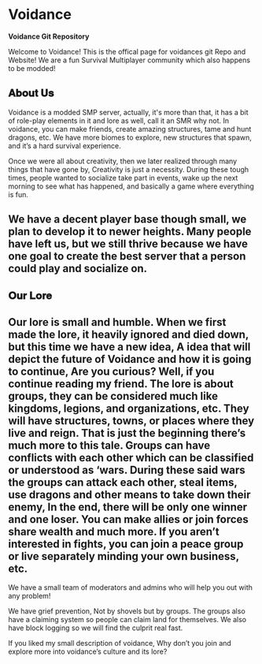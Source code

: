 # Voidance

**Voidance Git Repository**

Welcome to Voidance! This is the offical page for voidances git Repo and Website!
We are a fun Survival Multiplayer community which also happens to be modded!

𝐀𝐛𝐨𝐮𝐭 𝐔𝐬
------------------------------------------------------------------------------------------------------
Voidance is a modded SMP server, actually, it's more than that, it has a bit of role-play elements in it and lore as well, call it an SMR why not. In voidance, you can make friends, create amazing structures, tame and hunt dragons, etc. We have more biomes to explore, new structures that spawn, and it’s a hard survival experience.

Once we were all about creativity, then we later realized through many things that have gone by, Creativity is just a necessity. During these tough times, people wanted to socialize take part in events, wake up the next morning to see what has happened, and basically a game where everything is fun.

We have a decent player base though small, we plan to develop it to newer heights. Many people have left us, but we still thrive because we have one goal to create the best server that a person could play and socialize on.
------------------------------------------------------------------------------------------------------
𝐎𝐮𝐫 𝐋𝐨𝐫𝐞
------------------------------------------------------------------------------------------------------
Our lore is small and humble. When we first made the lore, it heavily ignored and died down, but this time we have a new idea, A idea that will depict the future of Voidance and how it is going to continue, Are you curious? Well, if you continue reading my friend.
The lore is about groups, they can be considered much like kingdoms, legions, and organizations, etc. They will have structures, towns, or places where they live and reign. That is just the beginning there’s much more to this tale. Groups can have conflicts with each other which can be classified or understood as ‘wars. During these said wars the groups can attack each other, steal items, use dragons and other means to take down their enemy, In the end, there will be only one winner and one loser. You can make allies or join forces share wealth and much more.
If you aren’t interested in fights, you can join a peace group or live separately minding your own business, etc.
------------------------------------------------------------------------------------------------------


We have a small team of moderators and admins who will help you out with any problem!

We have grief prevention, Not by shovels but by groups. The groups also have a claiming system so people can claim land for themselves. We also have block logging so we will find the culprit real fast.

If you liked my small description of voidance, Why don’t you join and explore more into voidance’s culture and its lore?
